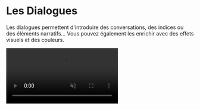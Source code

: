 <script>
import Aside from '../../../lib/ui/Doc/Aside.svelte'
import Emoji from '../../../lib/ui/Doc/Emoji.svelte'
</script>

# <Emoji src="🙊"/> Les Dialogues

Les dialogues permettent d'introduire des conversations, des indices ou des éléments narratifs... Vous pouvez également les enrichir avec des effets visuels et des couleurs.

<video src="/doc/dialog-fx.webm" autoplay loop muted playsinline/>

---

## <Emoji src="✏️"/> Définir un dialogue

Pour associer un dialogue à un élément du jeu, utilisez la propriété `dialog` dans la définition de vos templates :

```javascript
createGame({
	templates: {
		'@': {
			dialog: 'Bonjour le monde !'
		}
	}
})
```

À chaque fois que le joueur rentrera en contact avec un élément `@`, la boîte de dialogue affichera `Bonjour le monde !`.

---

## <Emoji src="⛓️‍💥"/> Découper un dialogue

Pour forcer un retour à la ligne utilisez le caractère `|`.

```js
'Bonjour !|Comment allez-vous ?|Bonne journée !'
```

<Aside variant="Note">
Pour laisser des lignes vides, il est possible de faire suivre plusieurs <code>|</code>.
</Aside>

---

## <Emoji src="🎆"/> Ajouter des effets et des couleurs au texte

Pour rendre vos dialogues plus dynamiques, vous pouvez appliquer des effets et des couleurs directement dans le texte en utilisant une syntaxe simple.

### Effets disponibles

| Effet                | Syntaxe   | Description                       |
| -------------------- | --------- | --------------------------------- |
| Vague verticale      | `~texte~` | Lettres qui montent et descendent |
| Vague horizontale    | `_texte_` | Lettres qui ondulent latéralement |
| Secousse aléatoire   | `%texte%` | Tremblement désordonné            |
| Secousse horizontale | `=texte=` | Tremblement gauche-droite         |
| Secousse verticale   | `^texte^` | Tremblement haut-bas              |
| Clignotement         | `°texte°` | Apparition-dispariton             |

### Couleurs

Pour appliquer une couleur, encadrez le texte avec `<n>`, où `n` correspond à l’index de la couleur dans [votre palette](/fr/doc/configuration/couleurs#personnalisation-de-la-palette) :

```js
'<3>Texte bleu<3> '
```

Il est possible de combiner une couleur avec un effet.

```js
'~<2>Texte gris avec un mouvement de vague<2>~'
```

## <Emoji src="🫥"/> Afficher des caractères spéciaux

Si vous souhaitez afficher un caractère réservé (comme `%`, `~`, `_`, `^`, `=`, `°` ), précédez-le de deux antislash `\` :

```js
'Il ne me reste que 56\\% de batterie'
```

affichera :

_Il ne me reste que 56% de batterie_
